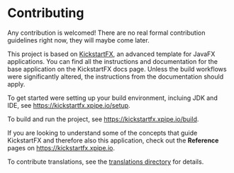 # Contributing

Any contribution is welcomed! There are no real formal contribution guidelines right now, they will maybe come later.

This project is based on [KickstartFX](https://kickstartfx.xpipe.io/), an advanced template for JavaFX applications. You can find all the instructions and documentation for the base application on the KickstartFX docs page. Unless the build workflows were significantly altered, the instructions from the documentation should apply.

To get started were setting up your build environment, incluing JDK and IDE, see https://kickstartfx.xpipe.io/setup.

To build and run the project, see https://kickstartfx.xpipe.io/build.

If you are looking to understand some of the concepts that guide KickstartFX and therefore also this application, check out the **Reference** pages on https://kickstartfx.xpipe.io.

To contribute translations, see the [translations directory](/lang) for details.
